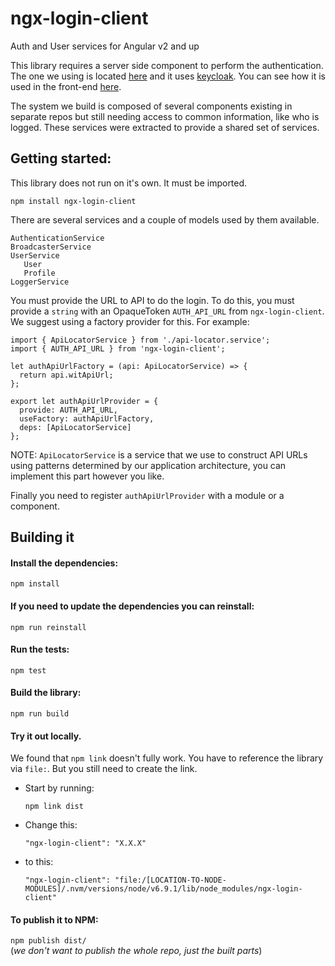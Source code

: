 # ngx-login-client
Auth and User services for Angular v2 and up

This library requires a server side component to perform the authentication. The one we 
using is located [here](https://github.com/almighty/almighty-core) and it uses 
[keycloak](https://github.com/keycloak/keycloak). You can see how it is used in the 
front-end [here](https://github.com/fabric8io/fabric8-ui).

The system we build is composed of several components existing in separate repos but
still needing access to common information, like who is logged. These services were 
extracted to provide a shared set of services. 

## Getting started:

This library does not run on it's own. It must be imported. 

`npm install ngx-login-client`

There are several services and a couple of models used by them available.

    AuthenticationService    
    BroadcasterService    
    UserService    
       User
       Profile     
    LoggerService
  
You must provide the URL to API to do the login. To do this, you must provide 
a `string` with an OpaqueToken `AUTH_API_URL` from `ngx-login-client`. We suggest using a
factory provider for this. For example:

````
import { ApiLocatorService } from './api-locator.service';
import { AUTH_API_URL } from 'ngx-login-client';

let authApiUrlFactory = (api: ApiLocatorService) => {
  return api.witApiUrl;
};

export let authApiUrlProvider = {
  provide: AUTH_API_URL,
  useFactory: authApiUrlFactory,
  deps: [ApiLocatorService]
};
````

NOTE: `ApiLocatorService` is a service that we use to construct API URLs using patterns determined
by our application architecture, you can implement this part however you like.

Finally you need to register `authApiUrlProvider` with a module or a component.
 

## Building it 
 
#### Install the dependencies:
 
 `npm install`
 
#### If you need to update the dependencies you can reinstall:
 
 `npm run reinstall`
 
#### Run the tests:
 
 `npm test`
 
#### Build the library:
 
 `npm run build`
 
#### Try it out locally. 
 
 We found that `npm link` doesn't fully work. You have to reference the library via `file:`. But you still need to create the link.
 
 - Start by running:
 
   `npm link dist`
 
 - Change this:
 
   `"ngx-login-client": "X.X.X"`
   
 - to this:
 
   `"ngx-login-client": "file:/[LOCATION-TO-NODE-MODULES]/.nvm/versions/node/v6.9.1/lib/node_modules/ngx-login-client"`
 
 
#### To publish it to NPM:
 
 `npm publish dist/`  
(_we don't want to publish the whole repo, just the built parts_)

